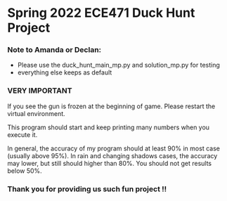 # Spring 2022 ECE471 Duck Hunt Project

### Note to Amanda or Declan:
- Please use the duck_hunt_main_mp.py and solution_mp.py for testing
- everything else keeps as default

### VERY IMPORTANT
If you see the gun is frozen at the beginning of game. Please restart the virtual environment.

This program should start and keep printing many numbers when you execute it.

In general, the accuracy of my program should at least 90% in most case (usually above 95%). 
In rain and changing shadows cases, the accuracy may lower, but still should higher than 80%.
You should not get results below 50%.

### Thank you for providing us such fun project !! 
